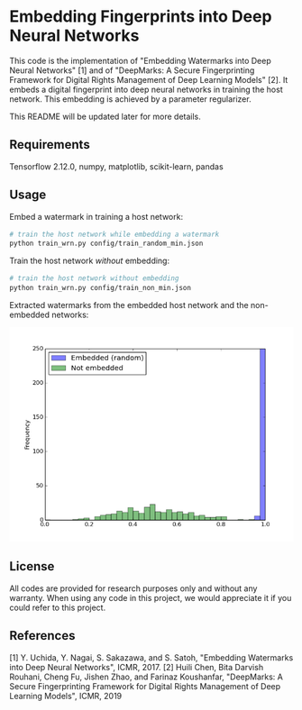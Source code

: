 Embedding Fingerprints into Deep Neural Networks
====
This code is the implementation of "Embedding Watermarks into Deep Neural Networks" [1] and of "DeepMarks: A Secure Fingerprinting Framework for Digital
Rights Management of Deep Learning Models" [2]. It embeds a digital fingerprint into deep neural networks in training the host network. This embedding is achieved by a parameter regularizer.

This README will be updated later for more details.

## Requirements
Tensorflow 2.12.0, numpy, matplotlib, scikit-learn, pandas

## Usage
Embed a watermark in training a host network:

```sh
# train the host network while embedding a watermark
python train_wrn.py config/train_random_min.json
```

Train the host network *without* embedding:

```sh
# train the host network without embedding
python train_wrn.py config/train_non_min.json 
```

Extracted watermarks from the embedded host network and the non-embedded networks:

![](images/hist_signature_non.png)

## License
All codes are provided for research purposes only and without any warranty.
When using any code in this project, we would appreciate it if you could refer to this project.


## References
[1] Y. Uchida, Y. Nagai, S. Sakazawa, and S. Satoh, "Embedding Watermarks into Deep Neural Networks", ICMR, 2017.
[2] Huili Chen, Bita Darvish Rouhani, Cheng Fu, Jishen Zhao, and Farinaz Koushanfar, "DeepMarks: A Secure Fingerprinting 
    Framework for Digital Rights Management of Deep Learning Models", ICMR, 2019
